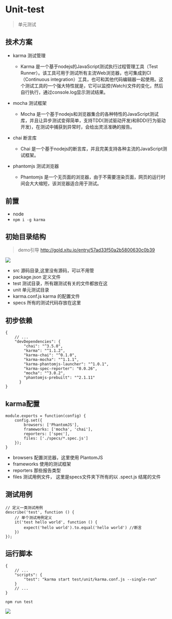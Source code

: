 # Unit-test

> 单元测试

## 技术方案

- karma 测试管理
  - Karma 是一个基于nodejs的JavaScript测试执行过程管理工具（Test Runner）。该工具可用于测试所有主流Web浏览器，也可集成到CI（Continuous integration）工具，也可和其他代码编辑器一起使用。这个测试工具的一个强大特性就是，它可以监控(Watch)文件的变化，然后自行执行，通过console.log显示测试结果。

- mocha 测试框架
  - Mocha 是一个基于nodejs和浏览器集合的各种特性的JavaScript测试库，并且让异步测试变得简单，支持TDD(测试驱动开发)和BDD(行为驱动开发)，在测试中捕获到异常时，会给出灵活准确的报告。

- chai 断言库
  - Chai 是一个基于nodejs的断言库，并且完美支持各种主流的JavaScript测试框架。

- phantomjs 测试浏览器
  - Phantomjs 是一个无页面的浏览器，由于不需要渲染页面，网页的运行时间会大大缩短，该浏览器适合用于测试。

## 前置

- node
- `npm i -g karma`

## 初始目录结构

> demo引导 http://gold.xitu.io/entry/57ad33f50a2b5800630c0b39

![](http://liuyy.coding.me/2016/08/10/%E5%89%8D%E7%AB%AF%E5%B7%A5%E5%85%B7/javascript_unit/14708114588374.jpg)

- src 源码目录,这里没有源码，可以不用管
- package.json 定义文件
- test 测试目录，所有跟测试有关的文件都放在这
- unit 单元测试目录
- karma.conf.js karma 的配置文件
- specs 所有的测试代码存放在这里

## 初步依赖

```
{
    // ...
    "devDependencies": {
        "chai": "^3.5.0",
        "karma": "^1.1.2",
        "karma-chai": "^0.1.0",
        "karma-mocha": "^1.1.1",
        "karma-phantomjs-launcher": "^1.0.1",
        "karma-spec-reporter": "0.0.26",
        "mocha": "^3.0.2",
        "phantomjs-prebuilt": "^2.1.11"
      }
}
```

## karma配置

```
module.exports = function(config) {
    config.set({
        browsers: ['PhantomJS'],
        frameworks: ['mocha', 'chai'],
        reporters: ['spec'],
        files: ['./specs/*.spec.js']
    });
}
```

- browsers 配置浏览器，这里使用 PlantomJS
- frameworks 使用的测试框架
- reporters 那些报告类型
- files 测试用例文件， 这里是specs文件夹下所有的以 .spect.js 结尾的文件

## 测试用例

```
// 定义一类测试用例
describe('test', function () {
    // 单个测试用例定义
    it('test hello world', function () {
        expect('hello world').to.equal('hello world') //断言
    })
});
```

## 运行脚本

```
{
    // ...
    "scripts": {
        "test": "karma start test/unit/karma.conf.js --single-run"
    }
    // ...
}
```

```
npm run test
```

![](https://cloud.githubusercontent.com/assets/12537013/18545134/59ec47ae-7b6a-11e6-890f-0c5ba2104280.png)